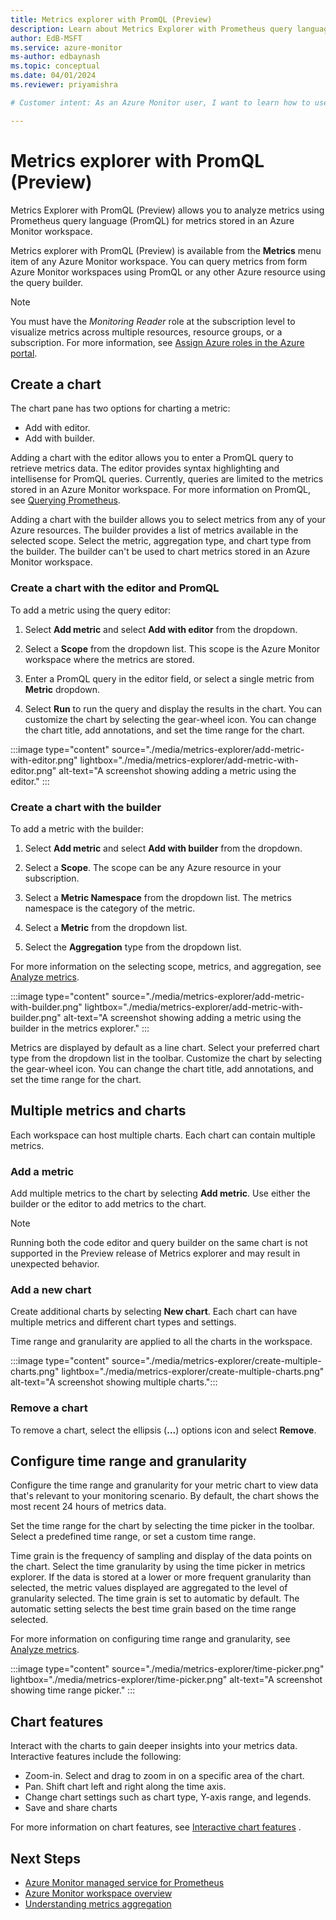 ```yaml
---
title: Metrics explorer with PromQL (Preview)
description: Learn about Metrics Explorer with Prometheus query language support.
author: EdB-MSFT
ms.service: azure-monitor
ms-author: edbaynash
ms.topic: conceptual
ms.date: 04/01/2024
ms.reviewer: priyamishra

# Customer intent: As an Azure Monitor user, I want to learn how to use Metrics Explorer with PromQL.

---
```


# Metrics explorer with PromQL (Preview) 

Metrics Explorer with PromQL (Preview) allows you to analyze metrics using Prometheus query language (PromQL) for metrics stored in an Azure Monitor workspace. 

Metrics explorer with PromQL (Preview) is available from the **Metrics** menu item of any Azure Monitor workspace. You can query metrics from form Azure Monitor workspaces using PromQL or any other Azure resource using the query builder.

> [!NOTE]
> You must have the *Monitoring Reader* role at the subscription level to visualize metrics across multiple resources, resource groups, or a subscription. For more information, see [Assign Azure roles in the Azure portal](/azure/role-based-access-control/role-assignments-portal).


## Create a chart

The chart pane has two options for charting a metric:
-  Add with editor.
-  Add with builder.

Adding a chart with the editor allows you to enter a PromQL query to retrieve metrics data. The editor provides syntax highlighting and intellisense for PromQL queries. Currently, queries are limited to the metrics stored in an Azure Monitor workspace. For more information on PromQL, see [Querying Prometheus](https://prometheus.io/docs/prometheus/latest/querying/basics/).


Adding a chart with the builder allows you to select metrics from any of your Azure resources. The builder provides a list of metrics available in the selected scope. Select the metric, aggregation type, and chart type from the builder. The builder can't be used to chart metrics stored in an Azure Monitor workspace.


### Create a chart with the editor and PromQL

To add a metric using the query editor:

1. Select **Add metric** and select **Add with editor** from the dropdown. 

1. Select a **Scope** from the dropdown list. This scope is the Azure Monitor workspace where the metrics are stored.
1. Enter a PromQL query in the editor field, or select a single metric from **Metric** dropdown.
1. Select **Run** to run the query and display the results in the chart. You can customize the chart by selecting the gear-wheel icon. You can change the chart title, add annotations, and set the time range for the chart. 

:::image type="content" source="./media/metrics-explorer/add-metric-with-editor.png"  lightbox="./media/metrics-explorer/add-metric-with-editor.png"  alt-text="A screenshot showing adding a metric using the editor." :::

### Create a chart with the builder

To add a metric with the builder:

1. Select **Add metric** and select **Add with builder** from the dropdown. 

1. Select a **Scope**. The scope can be any Azure resource in your subscription.
1. Select a **Metric Namespace** from the dropdown list. The metrics namespace is the category of the metric.
1. Select a **Metric** from the dropdown list.
1. Select the **Aggregation** type from the dropdown list. 

 For more information on the selecting scope, metrics, and aggregation, see [Analyze metrics](/azure/azure-monitor/essentials/analyze-metrics#set-the-resource-scope).

:::image type="content" source="./media/metrics-explorer/add-metric-with-builder.png" lightbox="./media/metrics-explorer/add-metric-with-builder.png"  alt-text="A screenshot showing adding a metric using the builder in the metrics explorer." :::

Metrics are displayed by default as a line chart. Select your preferred chart type from the dropdown list in the toolbar. Customize the chart by selecting the gear-wheel icon. You can change the chart title, add annotations, and set the time range for the chart.

## Multiple metrics and charts 
Each workspace can host multiple charts. Each chart can contain multiple metrics.

### Add a metric

Add multiple metrics to the chart by selecting **Add metric**. Use either the builder or the editor to add metrics to the chart. 

> [!NOTE]
> Running both the code editor and query builder on the same chart is not supported in the Preview release of Metrics explorer and may result in unexpected behavior.


### Add a new chart

Create additional charts by selecting **New chart**. Each chart can have multiple metrics and different chart types and settings. 

Time range and granularity are applied to all the charts in the workspace.

:::image type="content" source="./media/metrics-explorer/create-multiple-charts.png" lightbox="./media/metrics-explorer/create-multiple-charts.png" alt-text="A screenshot showing multiple charts.":::

### Remove a chart

To remove a chart, select the ellipsis (**...**) options icon and select **Remove**.

## Configure time range and granularity

Configure the time range and granularity for your metric chart to view data that's relevant to your monitoring scenario. By default, the chart shows the most recent 24 hours of metrics data.

Set the time range for the chart by selecting the time picker in the toolbar. Select a predefined time range, or set a custom time range.


Time grain is the frequency of sampling and display of the data points on the chart. Select the time granularity by using the time picker in metrics explorer. If the data is stored at a lower or more frequent granularity than selected, the metric values displayed are aggregated to the level of granularity selected. The time grain is set to automatic by default. The automatic setting selects the best time grain based on the time range selected.

For more information on configuring time range and granularity, see [Analyze metrics](/azure/azure-monitor/essentials/analyze-metrics#configure-the-time-range).

:::image type="content" source="./media/metrics-explorer/time-picker.png" lightbox="./media/metrics-explorer/time-picker.png"  alt-text="A screenshot showing time range picker." :::

## Chart features

Interact with the charts to gain deeper insights into your metrics data.
Interactive features include the following:

- Zoom-in. Select and drag to zoom in on a specific area of the chart. 
- Pan. Shift chart left and right along the time axis.
- Change chart settings such as chart type, Y-axis range, and legends.
- Save and share charts

For more information on chart features, see [Interactive chart features](/azure/azure-monitor/essentials/analyze-metrics#interactive-chart-features) .


## Next Steps

- [Azure Monitor managed service for Prometheus](/azure/azure-monitor/essentials/prometheus-metrics-overview)
- [Azure Monitor workspace overview](/azure/azure-monitor/essentials/azure-monitor-workspace-overview)
- [Understanding metrics aggregation](/azure/azure-monitor/essentials/metrics-aggregation-explained)